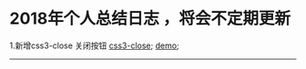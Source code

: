 # 2018年个人总结日志 ，将会不定期更新
1.新增css3-close  关闭按钮
[css3-close](https://github.com/qingclass/2018/blob/master/css3-close/css-close.html);
[demo](http://ai.newweigang.cn/css3-close/css-close.html);
********************